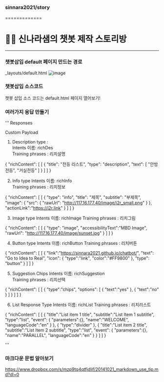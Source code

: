   ### sinnara2021/story
  =============
  # 👩🏻 신나라샘의 챗봇 제작 스토리방
  -------------
   ### 챗봇삽입 default 페이지 만드는 경로
  _layouts/default.html
![image](https://user-images.githubusercontent.com/79739569/132869335-d9c5560a-0ad6-445f-ad58-91427fcf1372.png)

   ### 챗봇삽입 소스코드
  챗봇 삽입 소스 코드는 default.html 페이지 열어보기!

  ### 여러가지 응답 만들기
  '''
  Responses
  
  Custom Payload
  
  1. Description type :  
  Intents 이름: richDes   
  Training phrases : 리치설명
  

  {
    "richContent": [
     [
       {
         "title": "전등 리스트",
         "type": "description",
         "text": [
           "안방전등",
            "거실전등"
          ]
        }
     ]
    ]
  }

2. Info type
Intents 이름:  richInfo  
Training phrases : 리치정보


{
  "richContent": [
    [
      {
        "type": "info",
        "title": "제목",
        "subtitle": "부제목",
        "image": {
          "src": {
            "rawUrl": "http://117.16.177.40/image/i2r_small.png"
          }
        },
        "actionLink":"https://i2r.link"
      }
    ]
  ]
}

3. Image type
Intents 이름:  richImage 
Training phrases : 리치그림


{
  "richContent": [
    [
      {
        "type": "image",
        "accessibilityText":"MBD Image",
        "rawUrl": "http://117.16.177.40/image/sunset.jpg"
      }
    ]
  ]
}

4. Button type
Intents 이름:  richButton 
Training phrases : 리치버튼


{
  "richContent": [
    [
      {
        "link":"https://sinnara2021.github.io/chatbot/",
        "text": "Go to Idea to Real",
        "icon": {
          "type":"link",
          "color":"#FF9800"
        },
        "type": "button"
      }
    ]
  ]
}

5. Suggestion Chips
Intents 이름:  richSuggestion  
Training phrases : 리치선택

{
  "richContent": [
    [
      {
        "type":"chips",
        "options": [
          {
            "text":"yes"
          },
          {
            "text":"no"
          }
        ]
      }
    ]
  ]
}

6. List Response Type
Intents 이름:  richList 
Training phrases : 리치리스트

{
  "richContent": [
    [
      {
        "title":"List item 1 title",
        "subtitle":"List Item 1 subtitle",
        "type":"list",
        "event": {
          "parameters":{},
          "name":"WELCOME",
          "languageCode":"en"
        }
      },
      {
        "type":"divider"
      },
      {
        "title":"List item 2 title",
        "subtitle":"List Item 2 subtitle",
        "type":"list",
        "event": {
          "parameters":{},
          "name":"PARALLEL",
          "languageCode":"en"
        }
      }
    ]
  ]
}



'''

### 마크다운 문법 알아보기

https://www.dropbox.com/s/mzp9tq4qtfjdlif/20141021_markdown_use_tip.md?dl=0





